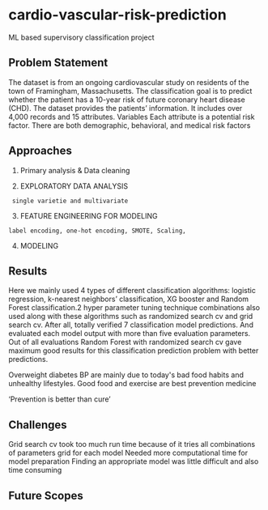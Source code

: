 # cardio-vascular-risk-prediction
ML based supervisory classification project

## Problem Statement

The dataset is from an ongoing cardiovascular study on residents of the town of 
Framingham, Massachusetts. The classification goal is to predict whether the patient 
has a 10-year risk of future coronary heart disease (CHD). The dataset provides the 
patients’ information. It includes over 4,000 records and 15 attributes. Variables Each 
attribute is a potential risk factor. There are both demographic, behavioral, and 
medical risk factors

## Approaches

   1. Primary analysis & Data cleaning
   
   2. EXPLORATORY DATA ANALYSIS
     
     single varietie and multivariate
   3. FEATURE ENGINEERING FOR MODELING
    
    label encoding, one-hot encoding, SMOTE, Scaling,
    
   4. MODELING
   
   
## Results

Here we mainly used 4 types of different classification algorithms: logistic 
regression, k-nearest neighbors’ classification, XG booster and Random Forest 
classification.2 hyper parameter tuning technique combinations also used along with 
these algorithms such as randomized search cv and grid search cv. After all, totally 
verified 7 classification model predictions. And evaluated each model output with 
more than five evaluation parameters.
 Out of all evaluations Random Forest with randomized search cv gave maximum 
good results for this classification prediction problem with better predictions.



Overweight diabetes BP are mainly due to today's bad food habits and 
unhealthy lifestyles. Good food and exercise are best prevention medicine

‘Prevention is better than cure’
## Challenges

Grid search cv took too much run time because of it tries all combinations of 
parameters grid for each model
Needed more computational time for model preparation
Finding an appropriate model was little difficult and also time consuming

## Future Scopes


